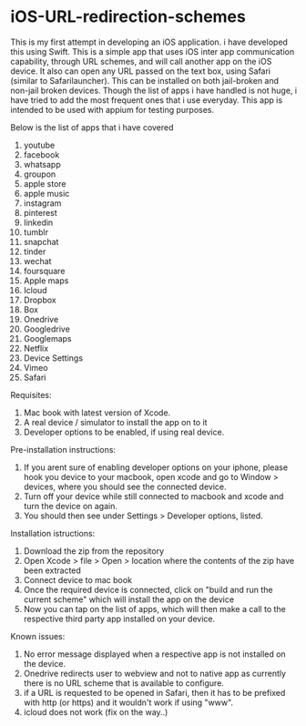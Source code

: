 # iOS-URL-redirection-schemes

This is my first attempt in developing an iOS application. i have developed this using Swift. This is a simple app that uses iOS inter app communication capability, through URL schemes, and will call another app on the iOS device. It also can open any URL passed on the text box, using Safari (similar to Safarilauncher). This can be installed on both jail-broken and non-jail broken devices. Though the list of apps i have handled is not huge, i have tried to add the most frequent ones that i use everyday. This app is intended to be used with appium for testing purposes. 

Below is the list of apps that i have covered

1. youtube
2. facebook
3. whatsapp
4. groupon
5. apple store
6. apple music
7. instagram
8. pinterest
9. linkedin
10. tumblr
11. snapchat
12. tinder
13. wechat
14. foursquare
15. Apple maps
16. Icloud
17. Dropbox
18. Box
19. Onedrive
20. Googledrive
21. Googlemaps
22. Netflix
23. Device Settings
24. Vimeo
25. Safari

Requisites:

1. Mac book with latest version of Xcode.
2. A real device / simulator to install the app on to it
3. Developer options to be enabled, if using real device. 

Pre-installation instructions:

1. If you arent sure of enabling developer options on your iphone, please hook you device to your macbook, open xcode and go to Window > devices, where you should see the connected device.
2. Turn off your device while still connected to macbook and xcode and turn the device on again.
3. You should then see under Settings > Developer options, listed.

Installation istructions:

1. Download the zip from the repository
2. Open Xcode > file > Open > location where the contents of the zip have been extracted
3. Connect device to mac book
4. Once the required device is connected, click on "build and run the current scheme" which will install the app on the device
5. Now you can tap on the list of apps, which will then make a call to the respective third party app installed on your device.

Known issues:

1. No error message displayed when a respective app is not installed on the device.
2. Onedrive redirects user to webview and not to native app as currently there is no URL scheme that is available to configure.
3. if a URL is requested to be opened in Safari, then it has to be prefixed with http (or https) and it wouldn't work if using "www".
4. icloud does not work (fix on the way..)
 




